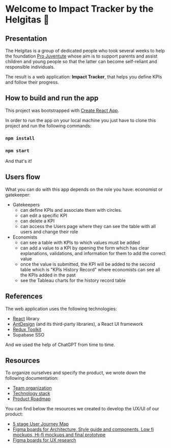 # Welcome to Impact Tracker by the Helgitas 👵

## Presentation

The Helgitas is a group of dedicated people who took several weeks to help the foundation [Pro Juventute](https://www.projuventute.ch/fr/home) whose aim is to support parents and assist children and young people so that the latter can become self-reliant and responsible individuals.

The result is a web application: **Impact Tracker**, that helps you define KPIs and follow their progress.

## How to build and run the app
This project was bootstrapped with [Create React App](https://github.com/facebook/create-react-app).

In order to run the app on your local machine you just have to clone this project and run the following commands:
### `npm install`
### `npm start`
And that's it!

## Users flow

What you can do with this app depends on the role you have: economist or gatekeeper:
* Gatekeepers
  * can define KPIs and associate them with circles.
  * can edit a specific KPI
  * can delete a KPI
  * can access the Users page where they can see the table with all users and change their role
* Economists
  * can see a table with KPIs to which values must be added
  * can add a value to a KPI by opening the form which has clear explanations, validations, and information for them to add the correct value
  * once the value is submitted, the KPI will be added to the second table which is "KPIs History Record" where economists can see all the KPIs added in the past
  * see the Tableau charts for the history record table

## References

The web application uses the following technologies:

* [React](https://react.dev/) library
* [AntDesign](https://ant.design/) (and its third-party libraries), a React UI framework
* [Redux Toolkit](https://redux-toolkit.js.org/)
* Supabase SSO

And we used the help of ChatGPT from time to time.

## Resources

To organize ourselves and specify the product, we wrote down the following documentation:

* [Team organization](docs/TeamOrganization.md)
* [Technology stack](docs/TechnologyStack.md)
* [Product Roadmap](https://docs.google.com/document/d/1Kneic8nIrAf0iEqS3qDk-IaXo4HxSF5nx_hkkrXTCP0/edit)

You can find below the resources we created to develop the UX/UI of our product:

* [5 stage User Journey Map](https://lucid.app/lucidspark/2881c5e7-777c-4e7a-a33d-6c4f4a4facda/edit?invitationId=inv_25e229fe-8b29-49c3-b73d-d46609105965&page=0_0#)
* [Figma boards for Architecture, Style guide and components, Low fi mockups, Hi-fi mockups and final prototype](https://www.figma.com/file/UI3usP6QwhhkrZAedhdfOw/KPI-4-team-library?type=design&node-id=1454-15112&mode=design&t=HQWAKIYnwvoUnAaw-0)
* [Figma boards for UX research](https://www.figma.com/file/mqlFKuRTtYD6ElbtPa4JC4/UX-research?type=whiteboard&node-id=0-1&t=ZNPxyA0g3ILZCaUS-0)


